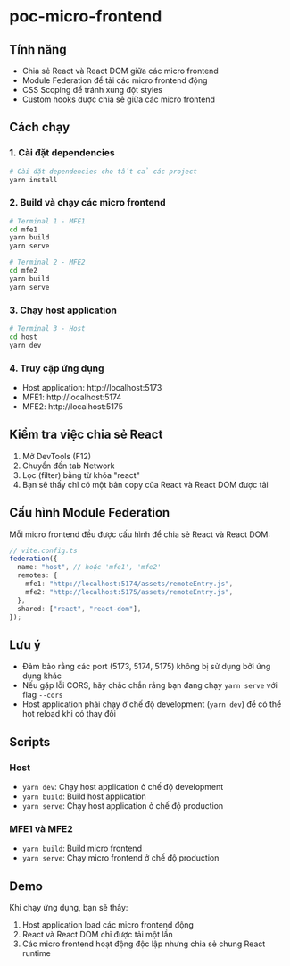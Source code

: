 # poc-micro-frontend

## Tính năng

- Chia sẻ React và React DOM giữa các micro frontend
- Module Federation để tải các micro frontend động
- CSS Scoping để tránh xung đột styles
- Custom hooks được chia sẻ giữa các micro frontend

## Cách chạy

### 1. Cài đặt dependencies

```bash
# Cài đặt dependencies cho tất cả các project
yarn install
```

### 2. Build và chạy các micro frontend

```bash
# Terminal 1 - MFE1
cd mfe1
yarn build
yarn serve

# Terminal 2 - MFE2
cd mfe2
yarn build
yarn serve
```

### 3. Chạy host application

```bash
# Terminal 3 - Host
cd host
yarn dev
```

### 4. Truy cập ứng dụng

- Host application: http://localhost:5173
- MFE1: http://localhost:5174
- MFE2: http://localhost:5175

## Kiểm tra việc chia sẻ React

1. Mở DevTools (F12)
2. Chuyển đến tab Network
3. Lọc (filter) bằng từ khóa "react"
4. Bạn sẽ thấy chỉ có một bản copy của React và React DOM được tải

## Cấu hình Module Federation

Mỗi micro frontend đều được cấu hình để chia sẻ React và React DOM:

```typescript
// vite.config.ts
federation({
  name: "host", // hoặc 'mfe1', 'mfe2'
  remotes: {
    mfe1: "http://localhost:5174/assets/remoteEntry.js",
    mfe2: "http://localhost:5175/assets/remoteEntry.js",
  },
  shared: ["react", "react-dom"],
});
```

## Lưu ý

- Đảm bảo rằng các port (5173, 5174, 5175) không bị sử dụng bởi ứng dụng khác
- Nếu gặp lỗi CORS, hãy chắc chắn rằng bạn đang chạy `yarn serve` với flag `--cors`
- Host application phải chạy ở chế độ development (`yarn dev`) để có thể hot reload khi có thay đổi

## Scripts

### Host

- `yarn dev`: Chạy host application ở chế độ development
- `yarn build`: Build host application
- `yarn serve`: Chạy host application ở chế độ production

### MFE1 và MFE2

- `yarn build`: Build micro frontend
- `yarn serve`: Chạy micro frontend ở chế độ production

## Demo

Khi chạy ứng dụng, bạn sẽ thấy:

1. Host application load các micro frontend động
2. React và React DOM chỉ được tải một lần
3. Các micro frontend hoạt động độc lập nhưng chia sẻ chung React runtime
